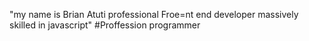 "my name is Brian Atuti professional Froe=nt end developer massively skilled in javascript"
#Proffession
programmer

